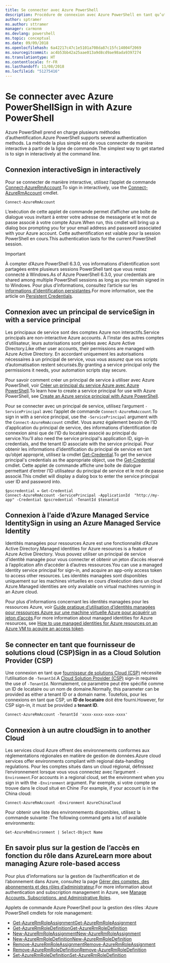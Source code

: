 ```yaml
---
title: Se connecter avec Azure PowerShell
description: Procédure de connexion avec Azure PowerShell en tant qu’utilisateur, en tant que principal de service, ou avec des identités managées pour les ressources Azure.
author: sptramer
ms.author: sttramer
manager: carmonm
ms.devlang: powershell
ms.topic: conceptual
ms.date: 09/09/2018
ms.openlocfilehash: 6a42217c47c1e5101a708da87c15fc14004f2069
ms.sourcegitcommit: ac4b53bb42a25aae013a9d8cd9ae98ada9397274
ms.translationtype: HT
ms.contentlocale: fr-FR
ms.lasthandoff: 11/08/2018
ms.locfileid: "51275416"
---
```

# <a name="sign-in-with-azure-powershell"></a><span data-ttu-id="c8567-103">Se connecter avec Azure PowerShell</span><span class="sxs-lookup"><span data-stu-id="c8567-103">Sign in with Azure PowerShell</span></span>

<span data-ttu-id="c8567-104">Azure PowerShell prend en charge plusieurs méthodes d’authentification.</span><span class="sxs-lookup"><span data-stu-id="c8567-104">Azure PowerShell supports several authentication methods.</span></span> <span data-ttu-id="c8567-105">La méthode la plus simple est de vous connecter de manière interactive à partir de la ligne de commande.</span><span class="sxs-lookup"><span data-stu-id="c8567-105">The simplest way to get started is to sign in interactively at the command line.</span></span>

## <a name="sign-in-interactively"></a><span data-ttu-id="c8567-106">Connexion interactive</span><span class="sxs-lookup"><span data-stu-id="c8567-106">Sign in interactively</span></span>

<span data-ttu-id="c8567-107">Pour se connecter de manière interactive, utilisez l’applet de commande [Connect-AzureRmAccount](/powershell/module/azurerm.profile/connect-azurermaccount).</span><span class="sxs-lookup"><span data-stu-id="c8567-107">To sign in interactively, use the [Connect-AzureRmAccount](/powershell/module/azurerm.profile/connect-azurermaccount) cmdlet.</span></span>

```azurepowershell-interactive
Connect-AzureRmAccount
```

<span data-ttu-id="c8567-108">L’exécution de cette applet de commande permet d’afficher une boîte de dialogue vous invitant à entrer votre adresse de messagerie et le mot de passe associé à votre compte Azure.</span><span class="sxs-lookup"><span data-stu-id="c8567-108">When run, this cmdlet will bring up a dialog box prompting you for your email address and password associated with your Azure account.</span></span> <span data-ttu-id="c8567-109">Cette authentification est valable pour la session PowerShell en cours.</span><span class="sxs-lookup"><span data-stu-id="c8567-109">This authentication lasts for the current PowerShell session.</span></span>

> [!IMPORTANT]
> <span data-ttu-id="c8567-110">À compter d’Azure PowerShell 6.3.0, vos informations d’identification sont partagées entre plusieurs sessions PowerShell tant que vous restez connecté à Windows.</span><span class="sxs-lookup"><span data-stu-id="c8567-110">As of Azure PowerShell 6.3.0, your credentials are shared among multiple PowerShell sessions as long as you remain signed in to Windows.</span></span> <span data-ttu-id="c8567-111">Pour plus d’informations, consultez l’article sur les [informations d’identification persistantes](context-persistence.md).</span><span class="sxs-lookup"><span data-stu-id="c8567-111">For more information, see the article on [Persistent Credentials](context-persistence.md).</span></span>

## <a name="sign-in-with-a-service-principal"></a><span data-ttu-id="c8567-112">Connexion avec un principal de service</span><span class="sxs-lookup"><span data-stu-id="c8567-112">Sign in with a service principal</span></span>

<span data-ttu-id="c8567-113">Les principaux de service sont des comptes Azure non interactifs.</span><span class="sxs-lookup"><span data-stu-id="c8567-113">Service principals are non-interactive Azure accounts.</span></span> <span data-ttu-id="c8567-114">À l’instar des autres comptes d’utilisateur, leurs autorisations sont gérées avec Azure Active Directory.</span><span class="sxs-lookup"><span data-stu-id="c8567-114">Like other user accounts, their permissions are managed with Azure Active Directory.</span></span> <span data-ttu-id="c8567-115">En accordant uniquement les autorisations nécessaires à un principal de service, vous vous assurez que vos scripts d’automatisation restent sécurisés.</span><span class="sxs-lookup"><span data-stu-id="c8567-115">By granting a service principal only the permissions it needs, your automation scripts stay secure.</span></span>

<span data-ttu-id="c8567-116">Pour savoir comment créer un principal de service à utiliser avec Azure PowerShell, voir [Créer un principal du service Azure avec Azure PowerShell](create-azure-service-principal-azureps.md).</span><span class="sxs-lookup"><span data-stu-id="c8567-116">To learn how to create a service principal for use with Azure PowerShell, see [Create an Azure service principal with Azure PowerShell](create-azure-service-principal-azureps.md).</span></span>

<span data-ttu-id="c8567-117">Pour se connecter avec un principal de service, utilisez l’argument `-ServicePrincipal` avec l’applet de commande `Connect-AzureRmAccount`.</span><span class="sxs-lookup"><span data-stu-id="c8567-117">To sign in with a service principal, use the `-ServicePrincipal` argument with the `Connect-AzureRmAccount` cmdlet.</span></span> <span data-ttu-id="c8567-118">Vous aurez également besoin de l’ID d’application du principal de service, des informations d’identification de connexion ainsi que de l’ID du locataire associé au principal du service.</span><span class="sxs-lookup"><span data-stu-id="c8567-118">You'll also need the service principal's application ID, sign-in credentials, and the tenant ID associate with the service principal.</span></span> <span data-ttu-id="c8567-119">Pour obtenir les informations d’identification du principal de service en tant qu’objet approprié, utilisez la cmdlet [Get-Credential](/powershell/module/microsoft.powershell.security/get-credential).</span><span class="sxs-lookup"><span data-stu-id="c8567-119">To get the service principal's credentials as the appropriate object, use the [Get-Credential](/powershell/module/microsoft.powershell.security/get-credential) cmdlet.</span></span> <span data-ttu-id="c8567-120">Cette applet de commande affiche une boîte de dialogue permettant d’entrer l’ID utilisateur du principal de service et le mot de passe associé.</span><span class="sxs-lookup"><span data-stu-id="c8567-120">This cmdlet will display a dialog box to enter the service principal user ID and password into.</span></span>

```azurepowershell-interactive
$pscredential = Get-Credential
Connect-AzureRmAccount -ServicePrincipal -ApplicationId  "http://my-app" -Credential $pscredential -TenantId $tenantid
```

## <a name="sign-in-using-an-azure-managed-service-identity"></a><span data-ttu-id="c8567-121">Connexion à l’aide d’Azure Managed Service Identity</span><span class="sxs-lookup"><span data-stu-id="c8567-121">Sign in using an Azure Managed Service Identity</span></span>

<span data-ttu-id="c8567-122">Identités managées pour ressources Azure est une fonctionnalité d’Azure Active Directory.</span><span class="sxs-lookup"><span data-stu-id="c8567-122">Managed identities for Azure resources is a feature of Azure Active Directory.</span></span> <span data-ttu-id="c8567-123">Vous pouvez utiliser un principal de service d’identité managée pour vous connecter et obtenir un jeton d’accès réservé à l’application afin d’accéder à d’autres ressources.</span><span class="sxs-lookup"><span data-stu-id="c8567-123">You can use a managed identity service principal for sign-in, and acquire an app-only access token to access other resources.</span></span> <span data-ttu-id="c8567-124">Les identités managées sont disponibles uniquement sur les machines virtuelles en cours d’exécution dans un cloud Azure.</span><span class="sxs-lookup"><span data-stu-id="c8567-124">Managed identities are only available on virtual machines running in an Azure cloud.</span></span>

<span data-ttu-id="c8567-125">Pour plus d’informations concernant les identités managées pour les ressources Azure, voir [Guide pratique d’utilisation d’identités managées pour ressources Azure sur une machine virtuelle Azure pour acquérir un jeton d’accès](/azure/active-directory/managed-identities-azure-resources/how-to-use-vm-token).</span><span class="sxs-lookup"><span data-stu-id="c8567-125">For more information about managed identities for Azure resources, see [How to use managed identities for Azure resources on an Azure VM to acquire an access token](/azure/active-directory/managed-identities-azure-resources/how-to-use-vm-token).</span></span>

## <a name="sign-in-as-a-cloud-solution-provider-csp"></a><span data-ttu-id="c8567-126">Se connecter en tant que fournisseur de solutions cloud (CSP)</span><span class="sxs-lookup"><span data-stu-id="c8567-126">Sign in as a Cloud Solution Provider (CSP)</span></span>

<span data-ttu-id="c8567-127">Une connexion en tant que [fournisseur de solutions Cloud (CSP)](https://azure.microsoft.com/en-us/offers/ms-azr-0145p/) nécessite l’utilisation de `-TenantId`.</span><span class="sxs-lookup"><span data-stu-id="c8567-127">A [Cloud Solution Provider (CSP)](https://azure.microsoft.com/en-us/offers/ms-azr-0145p/) sign-in requires the use of `-TenantId`.</span></span> <span data-ttu-id="c8567-128">Normalement, ce paramètre peut être spécifié comme un ID de locataire ou un nom de domaine.</span><span class="sxs-lookup"><span data-stu-id="c8567-128">Normally, this parameter can be provided as either a tenant ID or a domain name.</span></span> <span data-ttu-id="c8567-129">Toutefois, pour les connexions en tant que CSP, un **ID de locataire** doit être fourni.</span><span class="sxs-lookup"><span data-stu-id="c8567-129">However, for CSP sign-in, it must be provided a **tenant ID**.</span></span>

```azurepowershell-interactive
Connect-AzureRmAccount -TenantId 'xxxx-xxxx-xxxx-xxxx'
```

## <a name="sign-in-to-another-cloud"></a><span data-ttu-id="c8567-130">Connexion à un autre cloud</span><span class="sxs-lookup"><span data-stu-id="c8567-130">Sign in to another Cloud</span></span>

<span data-ttu-id="c8567-131">Les services cloud Azure offrent des environnements conformes aux réglementations régionales en matière de gestion de données.</span><span class="sxs-lookup"><span data-stu-id="c8567-131">Azure cloud services offer environments compliant with regional data-handling regulations.</span></span>
<span data-ttu-id="c8567-132">Pour les comptes situés dans un cloud régional, définissez l’environnement lorsque vous vous connectez avec l’argument `-Environment`.</span><span class="sxs-lookup"><span data-stu-id="c8567-132">For accounts in a regional cloud, set the environment when you sign in with the `-Environment` argument.</span></span>
<span data-ttu-id="c8567-133">Par exemple, si votre compte se trouve dans le cloud situé en Chine :</span><span class="sxs-lookup"><span data-stu-id="c8567-133">For example, if your account is in the China cloud:</span></span>

```azurepowershell-interactive
Connect-AzureRmAccount -Environment AzureChinaCloud
```

<span data-ttu-id="c8567-134">Pour obtenir une liste des environnements disponibles, utilisez la commande suivante :</span><span class="sxs-lookup"><span data-stu-id="c8567-134">The following command gets a list of available environments:</span></span>

```azurepowershell-interactive
Get-AzureRmEnvironment | Select-Object Name
```

## <a name="learn-more-about-managing-azure-role-based-access"></a><span data-ttu-id="c8567-135">En savoir plus sur la gestion de l’accès en fonction du rôle dans Azure</span><span class="sxs-lookup"><span data-stu-id="c8567-135">Learn more about managing Azure role-based access</span></span>

<span data-ttu-id="c8567-136">Pour plus d’informations sur la gestion de l’authentification et de l’abonnement dans Azure, consultez la page [Gérer des comptes, des abonnements et des rôles d’administrateur](/azure/active-directory/role-based-access-control-configure).</span><span class="sxs-lookup"><span data-stu-id="c8567-136">For more information about authentication and subscription management in Azure, see [Manage Accounts, Subscriptions, and Administrative Roles](/azure/active-directory/role-based-access-control-configure).</span></span>

<span data-ttu-id="c8567-137">Applets de commande Azure PowerShell pour la gestion des rôles :</span><span class="sxs-lookup"><span data-stu-id="c8567-137">Azure PowerShell cmdlets for role management:</span></span>

* [<span data-ttu-id="c8567-138">Get-AzureRmRoleAssignment</span><span class="sxs-lookup"><span data-stu-id="c8567-138">Get-AzureRmRoleAssignment</span></span>](/powershell/module/AzureRM.Resources/Get-AzureRmRoleAssignment)
* [<span data-ttu-id="c8567-139">Get-AzureRmRoleDefinition</span><span class="sxs-lookup"><span data-stu-id="c8567-139">Get-AzureRmRoleDefinition</span></span>](/powershell/module/AzureRM.Resources/Get-AzureRmRoleDefinition)
* [<span data-ttu-id="c8567-140">New-AzureRmRoleAssignment</span><span class="sxs-lookup"><span data-stu-id="c8567-140">New-AzureRmRoleAssignment</span></span>](/powershell/module/AzureRM.Resources/New-AzureRmRoleAssignment)
* [<span data-ttu-id="c8567-141">New-AzureRmRoleDefinition</span><span class="sxs-lookup"><span data-stu-id="c8567-141">New-AzureRmRoleDefinition</span></span>](/powershell/module/AzureRM.Resources/New-AzureRmRoleDefinition)
* [<span data-ttu-id="c8567-142">Remove-AzureRmRoleAssignment</span><span class="sxs-lookup"><span data-stu-id="c8567-142">Remove-AzureRmRoleAssignment</span></span>](/powershell/module/AzureRM.Resources/Remove-AzureRmRoleAssignment)
* [<span data-ttu-id="c8567-143">Remove-AzureRmRoleDefinition</span><span class="sxs-lookup"><span data-stu-id="c8567-143">Remove-AzureRmRoleDefinition</span></span>](/powershell/module/AzureRM.Resources/Remove-AzureRmRoleDefinition)
* [<span data-ttu-id="c8567-144">Set-AzureRmRoleDefinition</span><span class="sxs-lookup"><span data-stu-id="c8567-144">Set-AzureRmRoleDefinition</span></span>](/powershell/module/AzureRM.Resources/Set-AzureRmRoleDefinition)
